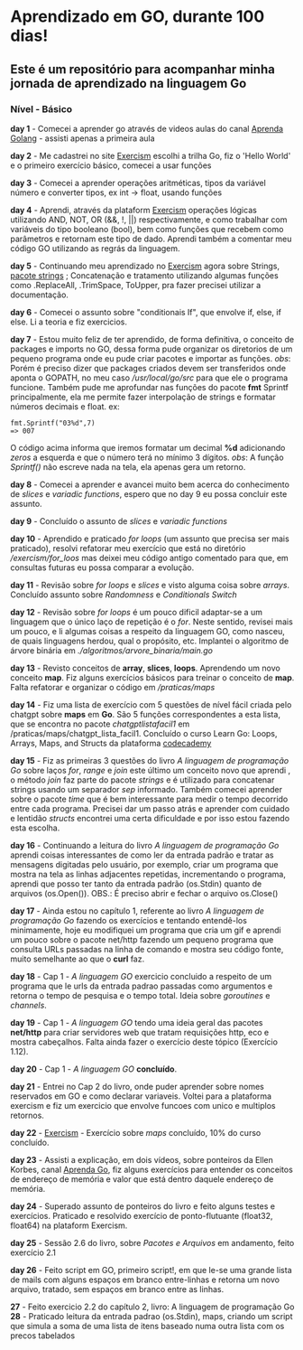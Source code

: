 # Aprendizado em GO, durante 100 dias!

## Este é um repositório para acompanhar minha jornada de aprendizado na linguagem Go

### Nível - Básico

__day 1__ - Comecei a aprender go através de videos aulas do canal [Aprenda Golang](https://youtu.be/bOlnyWOjVIo?si=kdFFeu08PQa5Leu1) - assisti apenas a primeira aula

__day 2__ - Me cadastrei no site [Exercism](https://exercism.org) escolhi a trilha Go, fiz o 'Hello World' e o primeiro exercício básico, comecei a usar funções

__day 3__ - Comecei a aprender operações aritméticas, tipos da variável número e converter tipos, ex int -> float, usando funções 

__day 4__ - Aprendi, através da plataform [Exercism](https://exercism.org) operações lógicas utilizando AND, NOT, OR (&&, !, ||) respectivamente, e como trabalhar com variáveis do tipo booleano (bool), bem como funções que recebem como parâmetros e retornam
este tipo de dado. Aprendi também a comentar meu código GO utilizando as regrás da linguagem.

__day 5__ - Continuando meu aprendizado no [Exercism](https://exercism.org) agora sobre Strings, [pacote strings](https://pkg.go.dev/strings#pkg-functions) ; Concatenação e tratamento utilizando algumas funções como .ReplaceAll, .TrimSpace, ToUpper, pra fazer precisei utilizar a documentação. 

__day 6__ - Comecei o assunto sobre "conditionais If", que envolve if, else, if else. Li a teoria e fiz exercicios.

__day 7__ - Estou muito feliz de ter aprendido, de forma definitiva, o conceito de packages e imports no GO, dessa forma pude organizar os diretorios de um pequeno programa
onde eu pude criar pacotes e importar as funções. 
_obs_: Porém é preciso dizer que packages criados devem ser transferidos onde aponta o GOPATH, no meu caso _/usr/local/go/src_ para que ele o programa funcione.
Também pude me aprofundar nas funções do pacote __fmt__ Sprintf principalmente, ela me permite fazer interpolação de strings e formatar números decimais e float.
ex:
```
fmt.Sprintf("03%d",7)
=> 007
```
O código acima informa que iremos formatar um decimal __%d__ adicionando _zeros_ a esquerda e que o número terá no mínimo 3 dígitos.
_obs_: A função _Sprintf()_ não escreve nada na tela, ela apenas gera um retorno.

__day 8__ - Comecei a aprender e avancei muito bem acerca do conhecimento de _slices_ e _variadic functions_, espero que no day 9 eu possa concluir este assunto.

__day 9__ - Concluído o assunto de _slices_ e _variadic functions_

__day 10__ - Aprendido e praticado _for loops_ (um assunto que precisa ser mais praticado), resolvi refatorar meu exercício que está no diretório _/exercism/for_loos_ mas deixei meu código antigo comentado para que, em consultas futuras eu possa comparar a evolução.

__day 11__ - Revisão sobre _for loops_ e _slices_ e visto alguma coisa sobre _arrays_. Concluído assunto sobre _Randomness_ e _Conditionals Switch_

__day 12__ - Revisão sobre _for loops_ é um pouco dificil adaptar-se a um linguagem que o único laço de repetição é o _for_. Neste sentido, revisei mais um pouco, e li algumas coisas a respeito da linguagem GO, como nasceu, de quais linguagens herdou, qual o propósito, etc.
Implantei o algoritmo de árvore binária em _./algoritmos/arvore_binaria/main.go_

__day 13__ - Revisto conceitos de __array__, __slices__, __loops__. Aprendendo um novo conceito __map__. Fiz alguns exercícios básicos para treinar o conceito de __map__. Falta refatorar e organizar o código em _/praticas/maps_

__day 14__ - Fiz uma lista de exercício com 5 questões de nível fácil criada pelo chatgpt sobre __maps__ em __Go__. São 5 funções correspondentes a esta lista, que se encontra no pacote _chatgptlistafacil1_ em /praticas/maps/chatgpt_lista_facil1.
Concluído o curso Learn Go: Loops, Arrays, Maps, and Structs da plataforma [codecademy](https://www.codecademy.com/learn)

__day 15__ - Fiz as primeiras 3 questões do livro _A linguagem de programação Go_ sobre laços _for_, _range_ e _join_ este último um conceito novo que aprendi , o método _join_ faz parte do pacote _strings_ e é utilizado para concatenar strings usando um separador _sep_ informado. Também comecei aprender sobre o pacote _time_ que é bem interessante para medir o tempo decorrido entre cada programa. Precisei dar um passo atrás e aprender com cuidado e lentidão _structs_ encontrei uma certa dificuldade e por isso estou fazendo esta escolha.

__day 16__ - Continuando a leitura do livro _A linguagem de programação Go_ aprendi coisas interessantes de como ler da entrada padrão e tratar as mensagens digitadas pelo usuário, por exemplo, criar um programa que mostra na tela as linhas adjacentes repetidas, incrementando o programa, aprendi que posso ter tanto da entrada padrão (os.Stdin) quanto de arquivos (os.Open(<nome-do-arquivo>)). OBS.: É preciso abrir e fechar o arquivo os.Close()

__day 17__ - Ainda estou no capítulo 1, referente ao livro _A linguagem de programação Go_ fazendo os exercícios e tentando entendê-los minimamente, hoje eu modifiquei um programa que cria um gif e aprendi um pouco sobre o pacote net/http fazendo um pequeno programa que consulta URLs passadas na linha de comando e mostra seu código fonte, muito semelhante ao que o __curl__ faz.

__day 18__ - Cap 1 - _A linguagem GO_ exercicio concluido a respeito de um programa que le urls da entrada padrao passadas como argumentos e retorna o tempo de pesquisa e o tempo total. Ideia sobre _goroutines_ e _channels_.

__day 19__ - Cap 1 - _A linguagem GO_ tendo uma ideia geral das pacotes __net/http__ para criar servidores web que tratam requisições http, eco e mostra cabeçalhos. Falta ainda fazer o exercício deste tópico (Exercício 1.12).

__day 20__ - Cap 1 - _A linguagem GO_ __concluído__.

__day 21__ - Entrei no Cap 2 do livro, onde puder aprender sobre nomes reservados em GO e como declarar variaveis. Voltei para a plataforma exercism e fiz um exercicio que envolve funcoes com unico e multiplos retornos.

__day 22__ - [Exercism](https://exercism.org/tracks/go) - Exercício sobre _maps_ concluído, 10% do curso concluído.

__day 23__ - Assisti a explicação, em dois vídeos, sobre ponteiros da Ellen Korbes, canal [Aprenda Go](https://youtu.be/l2YJ-5GpGr8?si=P5R5nbwjIQVvR-xi), fiz alguns exercícios para entender os conceitos de endereço de memória e valor que está dentro daquele endereço de memória.

__day 24__ - Superado assunto de ponteiros do livro e feito alguns testes e exercícios. Praticado e resolvido exercício de ponto-flutuante (float32, float64) na plataform Exercism.

__day 25__ - Sessão 2.6 do livro, sobre _Pacotes e Arquivos_ em andamento, feito exercício 2.1

__day 26__ - Feito script em GO, primeiro script!, em que le-se uma grande lista de mails com alguns espaços em branco entre-linhas e retorna um novo arquivo, tratado,
sem espaços em branco entre as linhas.

__27__ - Feito exercicio 2.2 do capítulo 2, livro: A linguagem de programação Go
__28__ - Praticado leitura da entrada padrao (os.Stdin), maps, criando um script que simula a soma de uma lista de itens baseado numa outra lista com os precos tabelados
